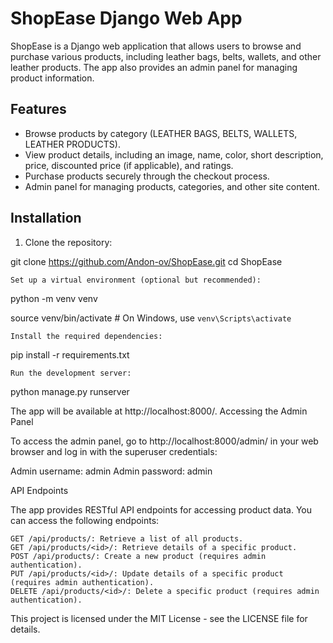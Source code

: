 # ShopEase Django Web App

ShopEase is a Django web application that allows users to browse and purchase various products, including leather bags, belts, wallets, and other leather products. 
The app also provides an admin panel for managing product information.

## Features

- Browse products by category (LEATHER BAGS, BELTS, WALLETS, LEATHER PRODUCTS).
- View product details, including an image, name, color, short description, price, discounted price (if applicable), and ratings.
- Purchase products securely through the checkout process.
- Admin panel for managing products, categories, and other site content.

## Installation

1. Clone the repository:


git clone https://github.com/Andon-ov/ShopEase.git
cd ShopEase

    Set up a virtual environment (optional but recommended):

python -m venv venv

source venv/bin/activate   # On Windows, use `venv\Scripts\activate`

    Install the required dependencies:

pip install -r requirements.txt

    Run the development server:

python manage.py runserver

The app will be available at http://localhost:8000/.
Accessing the Admin Panel

To access the admin panel, go to http://localhost:8000/admin/ in your web browser and log in with the superuser credentials:

Admin username: admin
Admin password: admin


API Endpoints

The app provides RESTful API endpoints for accessing product data. You can access the following endpoints:

    GET /api/products/: Retrieve a list of all products.
    GET /api/products/<id>/: Retrieve details of a specific product.
    POST /api/products/: Create a new product (requires admin authentication).
    PUT /api/products/<id>/: Update details of a specific product (requires admin authentication).
    DELETE /api/products/<id>/: Delete a specific product (requires admin authentication).

This project is licensed under the MIT License - see the LICENSE file for details.



